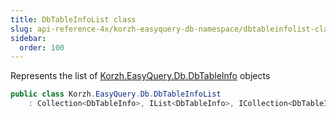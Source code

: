 ```yaml
---
title: DbTableInfoList class
slug: api-reference-4x/korzh-easyquery-db-namespace/dbtableinfolist-class
sidebar:
  order: 100
---
```


Represents the list of [Korzh.EasyQuery.Db.DbTableInfo](///////////////easyquery/docs/api-reference-4x/korzh-easyquery-db-namespace/dbtableinfo-class) objects
```csharp
public class Korzh.EasyQuery.Db.DbTableInfoList
    : Collection<DbTableInfo>, IList<DbTableInfo>, ICollection<DbTableInfo>, IEnumerable<DbTableInfo>, IEnumerable, IList, ICollection, IReadOnlyList<DbTableInfo>, IReadOnlyCollection<DbTableInfo>

```
